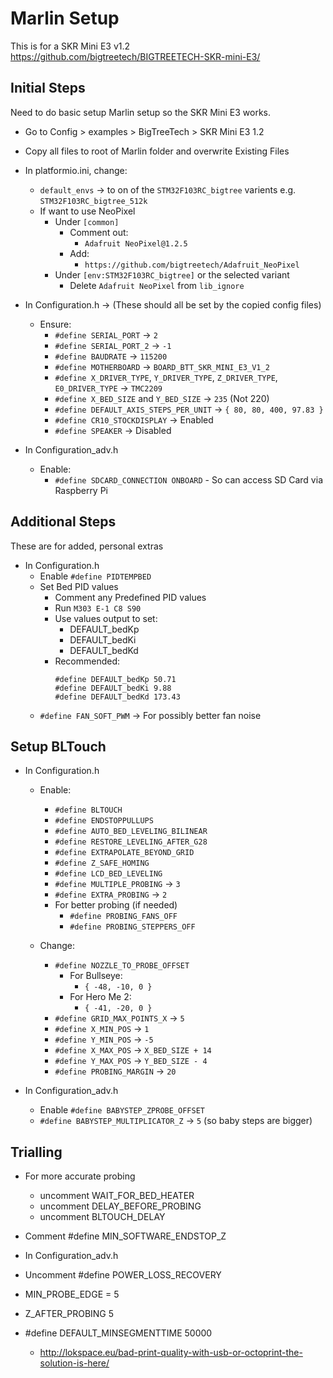<!-- Configuration.h
#define STRING_CONFIG_H_AUTHOR "(arranhs, Ender-3)" // Who made the changes. -->

# Marlin Setup

This is for a SKR Mini E3 v1.2 \
<https://github.com/bigtreetech/BIGTREETECH-SKR-mini-E3/>

## Initial Steps

Need to do basic setup Marlin setup so the SKR Mini E3 works.

- Go to Config > examples > BigTreeTech > SKR Mini E3 1.2
- Copy all files to root of Marlin folder and overwrite Existing Files

- In platformio.ini, change:

  - `default_envs` &rarr; to on of the `STM32F103RC_bigtree` varients e.g. `STM32F103RC_bigtree_512k`
  - If want to use NeoPixel
    - Under `[common]`
      - Comment out:
        - `Adafruit NeoPixel@1.2.5`
      - Add:
        - `https://github.com/bigtreetech/Adafruit_NeoPixel`
    - Under `[env:STM32F103RC_bigtree]` or the selected variant
      - Delete `Adafruit NeoPixel` from `lib_ignore`

- In Configuration.h &rarr; (These should all be set by the copied config files)

  - Ensure:
    - `#define SERIAL_PORT` &rarr; `2`
    - `#define SERIAL_PORT_2` &rarr; `-1`
    - `#define BAUDRATE` &rarr; `115200`
    - `#define MOTHERBOARD` &rarr; `BOARD_BTT_SKR_MINI_E3_V1_2`
    - `#define X_DRIVER_TYPE`, `Y_DRIVER_TYPE`, `Z_DRIVER_TYPE`, `E0_DRIVER_TYPE` &rarr; `TMC2209`
    - `#define X_BED_SIZE` and `Y_BED_SIZE` &rarr; `235` (Not 220)
    - `#define DEFAULT_AXIS_STEPS_PER_UNIT` &rarr; `{ 80, 80, 400, 97.83 }`
    - `#define CR10_STOCKDISPLAY` &rarr; Enabled
    - `#define SPEAKER` &rarr; Disabled

- In Configuration_adv.h
  - Enable:
    - `#define SDCARD_CONNECTION ONBOARD` - So can access SD Card via Raspberry Pi

<!-- - Fix EEPROM Problems
  - Marlin > src > Pins > stm32 > pins_BTT_SKR_MINI_E3_DIP.h
  - Change:
    - `#define EEPROM_START_ADDRESS`: `1024` to `2048` -->

## Additional Steps

These are for added, personal extras

- In Configuration.h
  - Enable `#define PIDTEMPBED`
  - Set Bed PID values
    - Comment any Predefined PID values
    - Run `M303 E-1 C8 S90`
    - Use values output to set:
      - DEFAULT_bedKp
      - DEFAULT_bedKi
      - DEFAULT_bedKd
    - Recommended:
      ```
      #define DEFAULT_bedKp 50.71
      #define DEFAULT_bedKi 9.88
      #define DEFAULT_bedKd 173.43
      ```
  - `#define FAN_SOFT_PWM` &rarr; For possibly better fan noise

## Setup BLTouch

- In Configuration.h

  - Enable:

    - `#define BLTOUCH`
    - `#define ENDSTOPPULLUPS`
    - `#define AUTO_BED_LEVELING_BILINEAR`
    - `#define RESTORE_LEVELING_AFTER_G28`
    - `#define EXTRAPOLATE_BEYOND_GRID`
    - `#define Z_SAFE_HOMING`
    - `#define LCD_BED_LEVELING`
    - `#define MULTIPLE_PROBING` &rarr; `3`
    - `#define EXTRA_PROBING` &rarr; `2`
    - For better probing (if needed)
      - `#define PROBING_FANS_OFF`
      - `#define PROBING_STEPPERS_OFF`

  - Change:
    - `#define NOZZLE_TO_PROBE_OFFSET`
      - For Bullseye:
        - `{ -48, -10, 0 }`
      - For Hero Me 2:
        - `{ -41, -20, 0 }`
    - `#define GRID_MAX_POINTS_X` &rarr; `5`
    - `#define X_MIN_POS` &rarr; `1`
    - `#define Y_MIN_POS` &rarr; `-5`
    - `#define X_MAX_POS` &rarr; `X_BED_SIZE + 14`
    - `#define Y_MAX_POS` &rarr; `Y_BED_SIZE - 4`
    - `#define PROBING_MARGIN` &rarr; `20`

- In Configuration_adv.h

  - Enable `#define BABYSTEP_ZPROBE_OFFSET`
  - `#define BABYSTEP_MULTIPLICATOR_Z` &rarr; `5` (so baby steps are bigger)

## Trialling

- For more accurate probing

  - uncomment WAIT_FOR_BED_HEATER
  - uncomment DELAY_BEFORE_PROBING
  - uncomment BLTOUCH_DELAY

- Comment #define MIN_SOFTWARE_ENDSTOP_Z
- In Configuration_adv.h
- Uncomment #define POWER_LOSS_RECOVERY

- MIN_PROBE_EDGE = 5
- Z_AFTER_PROBING 5
- #define DEFAULT_MINSEGMENTTIME 50000
  - <http://lokspace.eu/bad-print-quality-with-usb-or-octoprint-the-solution-is-here/>

